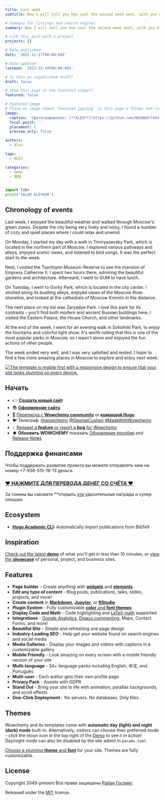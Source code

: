 ```yaml
---
title: Last week
subtitle: Now I will tell you how cool the second week went, with you Alex!

# Summary for listings and search engines
summary: Now I will tell you how cool the second week went, with you Alex!

# Link this post with a project
projects: []

# Date published
date: '2022-12-17T00:00:00Z'

# Date updated
lastmod: '2023-12-10T00:00:00Z'

# Is this an unpublished draft?
draft: false

# Show this page in the Featured widget?
featured: false

# Featured image
# Place an image named `featured.jpg/png` in this page's folder and customize its options here.
image:
  caption: 'Сфотографировал: [**ALEX**](https://github.com/NEGODAY7484)'
  focal_point: ''
  placement: 1
  preview_only: false

authors:
  - Alex

tags:
  - ALEX

categories:
  - Demo
  - 教程
---
```


```python
import libr
print('SALAM ALEYKUM')
```

## Chronology of events

Last week, I enjoyed the beautiful weather and walked through Moscow's green zones. Despite the city being very lively and noisy, I found a number of cozy and quiet places where I could relax and unwind.

On Monday, I started my day with a walk in Timiryazevsky Park, which is located in the northern part of Moscow. I explored various pathways and alleys, enjoyed scenic views, and listened to bird songs. It was the perfect start to the week.

Next, I visited the Tsaritsyno Museum-Reserve to see the mansion of Empress Catherine II. I spent two hours there, admiring the beautiful gardens and architecture. Afterward, I went to GUM to have lunch.

On Tuesday, I went to Gorky Park, which is located in the city center. I strolled along its bustling alleys, enjoyed views of the Moscow River shoreline, and looked at the cathedrals of Moscow Kremlin in the distance.

The next place on my list was Zaryadye Park. I love this park for its contrasts - you'll find both modern and ancient Russian buildings here. I visited the Eastern Palace, the House Church, and other landmarks.

At the end of the week, I went for an evening walk in Sokolniki Park, to enjoy the fountains and colorful light show. It's worth noting that this is one of the most popular parks in Moscow, so I wasn't alone and enjoyed the fun actions of other people.

The week ended very well, and I was very satisfied and rested. I hope to find a few more amazing places in Moscow to explore and enjoy next week.



[![The template is mobile first with a responsive design to ensure that your site looks stunning on every device.](https://raw.githubusercontent.com/wowchemy/wowchemy-hugo-modules/main/starters/academic/preview.png)](https://wowchemy.com)

## Начать
- 👉 [**Создать новый сайт**](https://wowchemy.com/templates/)
- 📚 [**Оформление сайта**](https://wowchemy.com/docs/)
- 💬 [Переписка с **Wowchemy community**](https://discord.gg/z8wNYzb) or [**командой Hugo**](https://discourse.gohugo.io)
- 🐦 Телеграф: [@wowchemy](https://twitter.com/wowchemy) [@GeorgeCushen](https://twitter.com/GeorgeCushen) [#MadeWithWowchemy](https://twitter.com/search?q=%23MadeWithWowchemy&src=typed_query)
- 💡 [Request a **feature** or report a **bug** for _Wowchemy_](https://github.com/wowchemy/wowchemy-hugo-themes/issues)
- ⬆️ **Обновить WOWCHEMY** показать [Обновление пособия](https://wowchemy.com/docs/hugo-tutorials/update/) and [Release Notes](https://wowchemy.com/updates/)

## Поддержка финансами

Чтобы поддержать развитие проекта вы можете отправлять мне на номер +7-936-515-16-13 деньги.

### [❤️ НАЖМИТЕ ДЛЯ ПЕРЕВОДА ДЕНЕГ СО СЧЁТА ❤️](https://wowchemy.com/sponsor/)

За токены вы сможете **открыть [эти](https://wowchemy.com/sponsor/) удисительные награды и супер плюшки 

## Ecosystem

- **[Hugo Academic CLI](https://github.com/wowchemy/hugo-academic-cli):** Automatically import publications from BibTeX

## Inspiration

[Check out the latest **demo**](https://academic-demo.netlify.com/) of what you'll get in less than 10 minutes, or [view the **showcase**](https://wowchemy.com/user-stories/) of personal, project, and business sites.

## Features

- **Page builder** - Create _anything_ with [**widgets**](https://wowchemy.com/docs/page-builder/) and [**elements**](https://wowchemy.com/docs/content/writing-markdown-latex/)
- **Edit any type of content** - Blog posts, publications, talks, slides, projects, and more!
- **Create content** in [**Markdown**](https://wowchemy.com/docs/content/writing-markdown-latex/), [**Jupyter**](https://wowchemy.com/docs/import/jupyter/), or [**RStudio**](https://wowchemy.com/docs/install-locally/)
- **Plugin System** - Fully customizable [**color** and **font themes**](https://wowchemy.com/docs/customization/)
- **Display Code and Math** - Code highlighting and [LaTeX math](https://en.wikibooks.org/wiki/LaTeX/Mathematics) supported
- **Integrations** - [Google Analytics](https://analytics.google.com), [Disqus commenting](https://disqus.com), Maps, Contact Forms, and more!
- **Beautiful Site** - Simple and refreshing one page design
- **Industry-Leading SEO** - Help get your website found on search engines and social media
- **Media Galleries** - Display your images and videos with captions in a customizable gallery
- **Mobile Friendly** - Look amazing on every screen with a mobile friendly version of your site
- **Multi-language** - 34+ language packs including English, 中文, and Português
- **Multi-user** - Each author gets their own profile page
- **Privacy Pack** - Assists with GDPR
- **Stand Out** - Bring your site to life with animation, parallax backgrounds, and scroll effects
- **One-Click Deployment** - No servers. No databases. Only files.

## Themes

Wowchemy and its templates come with **automatic day (light) and night (dark) mode** built-in. Alternatively, visitors can choose their preferred mode - click the moon icon in the top right of the [Demo](https://academic-demo.netlify.com/) to see it in action! Day/night mode can also be disabled by the site admin in `params.toml`.

[Choose a stunning **theme** and **font**](https://wowchemy.com/docs/customization) for your site. Themes are fully customizable.

## License

Copyright 2049-present Все права защищены [Райан Гослинг](https://ru.wikipedia.org/wiki/%D0%93%D0%BE%D1%81%D0%BB%D0%B8%D0%BD%D0%B3,_%D0%A0%D0%B0%D0%B9%D0%B0%D0%BD).

Released under the [MIT](https://github.com/wowchemy/wowchemy-hugo-themes/blob/master/LICENSE.md) license.
